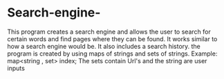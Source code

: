 # Search-engine-
This program creates a search engine and allows the user to search for certain words and find pages where they can be found. 
It works similar to how a search engine would be. It also includes a search history.
the program is created by using maps of strings and sets of strings. 
Example:   map<string , set<string>> index;
The sets contain Url's and the string are user inputs

